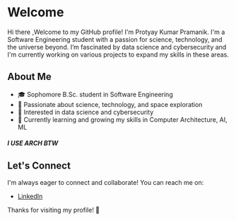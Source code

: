 # Welcome

Hi there ,Welcome to my GitHub profile! I'm Protyay Kumar Pramanik. I'm a Software Engineering student with a passion for science, technology, and the universe beyond. I’m fascinated by data science and cybersecurity and I'm currently working on various projects to expand my skills in these areas.

## About Me

- 🎓 Sophomore B.Sc. student in Software Engineering
- 🚀 Passionate about science, technology, and space exploration
- 🔐 Interested in data science and cybersecurity
- 🌱 Currently learning and growing my skills in Computer Architecture, AI, ML
##### I USE ARCH BTW



## Let's Connect
I'm always eager to connect and collaborate! You can reach me on:
- [LinkedIn](https://www.linkedin.com/in/protyay-kumar-pramanik) 


Thanks for visiting my profile! 🌠

